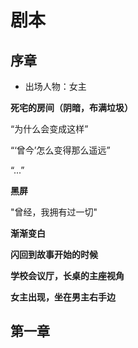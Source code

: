 # 剧本
## 序章
+ 出场人物：女主

**死宅的房间（阴暗，布满垃圾）**

“为什么会变成这样”

“‘曾今’怎么变得那么遥远”

“...”

**黑屏**

"曾经，我拥有过一切"

**渐渐变白**

**闪回到故事开始的时候**

**学校会议厅，长桌的主座视角**

**女主出现，坐在男主右手边**


## 第一章
